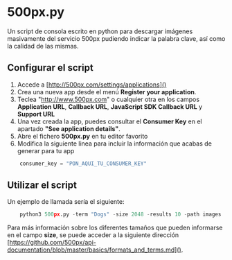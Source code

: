 # 500px.py
Un script de consola escrito en python para descargar imágenes masivamente del servicio 500px pudiendo indicar la palabra clave, así como la calidad de las mismas.

## Configurar el script

1. Accede a [http://500px.com/settings/applications]()
2. Crea una nueva app desde el menú **Register your application**.
3. Teclea "http://www.500px.com" o cualquier otra en los campos **Application URL**, **Callback URL**, **JavaScript SDK Callback URL** y **Support URL**
4. Una vez creada la app, puedes consultar el **Consumer Key** en el apartado **"See application details"**.
5. Abre el fichero **500px.py** en tu editor favorito
6. Modifica la siguiente linea para incluir la información que acabas de generar para tu app

```python
    consumer_key = "PON_AQUI_TU_CONSUMER_KEY"
```

## Utilizar el script

Un ejemplo de llamada sería el siguiente:

```python
    python3 500px.py -term "Dogs" -size 2048 -results 10 -path images
```

Para más información sobre los diferentes tamaños que pueden informarse en el campo **size**, se puede acceder a la siguiente dirección [https://github.com/500px/api-documentation/blob/master/basics/formats_and_terms.md]().
